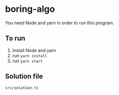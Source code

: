 # boring-algo
You need Node and yarn in order to run this program.

## To run
1. Install Node and yarn
2. run `yarn install`
3. run `yarn start`

## Solution file
`src/solution.ts`